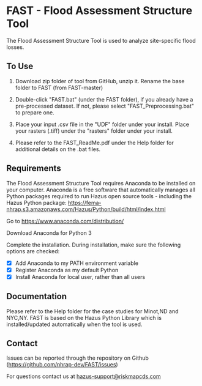 # FAST - Flood Assessment Structure Tool

The Flood Assessment Structure Tool is used to analyze site-specific flood losses.

## To Use

1. Download zip folder of tool from GitHub, unzip it. Rename the base folder to FAST (from FAST-master)

2. Double-click "FAST.bat" (under the FAST folder), if you already have a pre-processed dataset. If not, please select "FAST_Preprocessing.bat" to prepare one.

3. Place your input .csv file in the "UDF" folder under your install. Place your rasters (.tiff) under the "rasters" folder under your install.

4. Please refer to the FAST_ReadMe.pdf under the Help folder for additional details on the .bat files.

## Requirements

The Flood Assessment Structure Tool requires Anaconda to be installed on your computer. Anaconda is a free software that automatically manages all Python packages required to run Hazus open source tools - including the Hazus Python package: https://fema-nhrap.s3.amazonaws.com/Hazus/Python/build/html/index.html

Go to https://www.anaconda.com/distribution/

Download Anaconda for Python 3

Complete the installation. During installation, make sure the following options are checked:

 - [x] Add Anaconda to my PATH environment variable
 - [x] Register Anaconda as my default Python
 - [x] Install Anaconda for local user, rather than all users

## Documentation

Please refer to the Help folder for the case studies for Minot,ND and NYC,NY. 
FAST is based on the Hazus Python Library which is installed/updated automatically when the tool is used.

## Contact

Issues can be reported through the repository on Github (https://github.com/nhrap-dev/FAST/issues)

For questions contact us at hazus-support@riskmapcds.com
